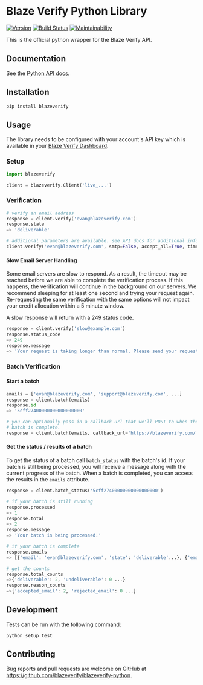 # Blaze Verify Python Library

[![Version](https://img.shields.io/pypi/v/blazeverify.svg)](https://pypi.org/project/blazeverify/)
[![Build Status](https://travis-ci.com/blazeverify/blazeverify-python.svg)](https://travis-ci.com/blazeverify/blazeverify-python)
[![Maintainability](https://api.codeclimate.com/v1/badges/dcb962c96795974051fc/maintainability)](https://codeclimate.com/github/blazeverify/blazeverify-python/maintainability)

This is the official python wrapper for the Blaze Verify API.

## Documentation

See the [Python API docs](https://blazeverify.com/docs/api/?python).

## Installation

```shell
pip install blazeverify
```

## Usage

The library needs to be configured with your account's API key which is available in your [Blaze Verify Dashboard](https://app.blazeverify.com/api).

### Setup

```python
import blazeverify

client = blazeverify.Client('live_...')
```

### Verification

```python
# verify an email address
response = client.verify('evan@blazeverify.com')
response.state
=> 'deliverable'

# additional parameters are available. see API docs for additional info.
client.verify('evan@blazeverify.com', smtp=False, accept_all=True, timeout=25)
```

#### Slow Email Server Handling

Some email servers are slow to respond. As a result, the timeout may be reached
before we are able to complete the verification process. If this happens, the
verification will continue in the background on our servers. We recommend
sleeping for at least one second and trying your request again. Re-requesting
the same verification with the same options will not impact your credit
allocation within a 5 minute window.

A slow response will return with a 249 status code.

```python
response = client.verify('slow@example.com')
response.status_code
=> 249
response.message
=> 'Your request is taking longer than normal. Please send your request again.'
```

### Batch Verification

#### Start a batch

```python
emails = ['evan@blazeverify.com', 'support@blazeverify.com', ...]
response = client.batch(emails)
response.id
=> '5cff27400000000000000000'

# you can optionally pass in a callback url that we'll POST to when the
# batch is complete.
response = client.batch(emails, callback_url='https://blazeverify.com/')
```

#### Get the status / results of a batch

To get the status of a batch call `batch_status` with the batch's id. If your batch is still being processed, you will receive a message along with the current progress of the batch. When a batch is completed, you can access the results in the `emails` attribute.

```python
response = client.batch_status('5cff27400000000000000000')

# if your batch is still running
response.processed
=> 1
response.total
=> 2
response.message
=> 'Your batch is being processed.'

# if your batch is complete
response.emails
=> [{'email': 'evan@blazeverify.com', 'state': 'deliverable'...}, {'email': 'support@blazeverify.com', 'state': 'deliverable'...}...]

# get the counts
response.total_counts
=>{'deliverable': 2, 'undeliverable': 0 ...}
response.reason_counts
=>{'accepted_email': 2, 'rejected_email': 0 ...}
```

## Development

Tests can be run with the following command:

```shell
python setup test
```

## Contributing

Bug reports and pull requests are welcome on GitHub at https://github.com/blazeverify/blazeverify-python.
